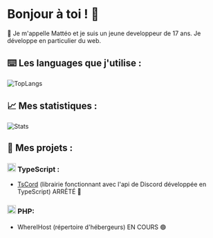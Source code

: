 # Bonjour à toi ! 👋

👥 Je m'appelle Mattéo et je suis un jeune developpeur de 17 ans. Je développe en particulier du web.

## ⌨️ Les languages que j'utilise :
![TopLangs](https://github-readme-stats.vercel.app/api/top-langs/?username=Nerzoxxx-dev&layout=compact)

## 📈 Mes statistiques :
![Stats](https://github-readme-stats.vercel.app/api?username=Virvolta&show_icons=true&count_private=true&hide_title=true)

## 📒 Mes projets :
### <img src="https://slackmojis.com/emojis/1383-typescript/download" width="20" /> TypeScript : 
- [TsCord](https://github.com/Nerzoxxx-dev/TsCord) (librairie fonctionnant avec l'api de Discord développée en TypeScript) ARRÊTÉ 🔴

### <img src="https://emoji.gg/assets/emoji/php.png" width="20" /> PHP: 
- WhereIHost (répertoire d'hébergeurs) EN COURS 🟢



